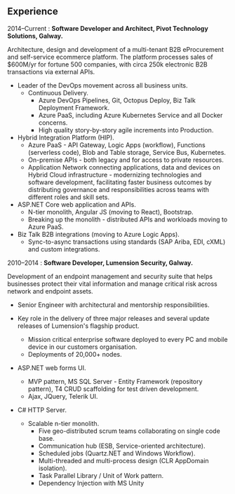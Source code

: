 ## Experience

2014–Current
:   **Software Developer and Architect, Pivot Technology Solutions, Galway.**

Architecture, design and development of a multi-tenant B2B eProcurement and self-service ecommerce platform. The platform processes sales of $600M/yr for fortune 500 companies, with circa 250k electronic B2B transactions via external APIs.

* Leader of the DevOps movement across all business units.
   * Continuous Delivery.
      * Azure DevOps Pipelines, Git, Octopus Deploy, Biz Talk Deployment Framework.
      * Azure PaaS, including Azure Kubernetes Service and all Docker concerns.
      * High quality story-by-story agile increments into Production.
* Hybrid Integration Platform (HIP).
   * Azure PaaS - API Gateway, Logic Apps (workflow), Functions (serverless code), Blob and Table storage, Service Bus, Kubernetes.
   * On-premise APIs - both legacy and for access to private resources.
   * Application Network connecting applications, data and devices on Hybrid Cloud infrastructure - modernizing technologies and software development, facilitating faster business outcomes by distributing governance and responsibilities across teams with different roles and skill sets.
* ASP.NET Core web application and APIs.
   * N-tier monolith, Angular JS (moving to React), Bootstrap.
   * Breaking up the monolith - distributed APIs and workloads moving to Azure PaaS.
* Biz Talk B2B integrations (moving to Azure Logic Apps).
   * Sync-to-async transactions using standards (SAP Ariba, EDI, cXML) and custom integrations.


2010–2014
:   **Software Developer, Lumension Security, Galway.**

Development of an endpoint management and security suite that helps businesses protect their vital information and manage critical risk across network and endpoint assets.

* Senior Engineer with architectural and mentorship responsibilities.
* Key role in the delivery of three major releases and several update releases of Lumension's flagship product.
   * Mission critical enterprise software deployed to every PC and mobile device in our customers organisation.
   * Deployments of 20,000+ nodes.

* ASP.NET web forms UI.
   * MVP pattern, MS SQL Server - Entity Framework (repository pattern), T4 CRUD scaffolding for test driven development.
   * Ajax, JQuery, Telerik UI.

* C# HTTP Server.
   * Scalable n-tier monolith.
      * Five geo-distributed scrum teams collaborating on single code base.
      * Communication hub (ESB, Service-oriented architecture).
      * Scheduled jobs (Quartz.NET and Windows Workflow).
      * Multi-threaded and multi-process design (CLR AppDomain isolation).
      * Task Parallel Library / Unit of Work pattern.
      * Dependency Injection with MS Unity

